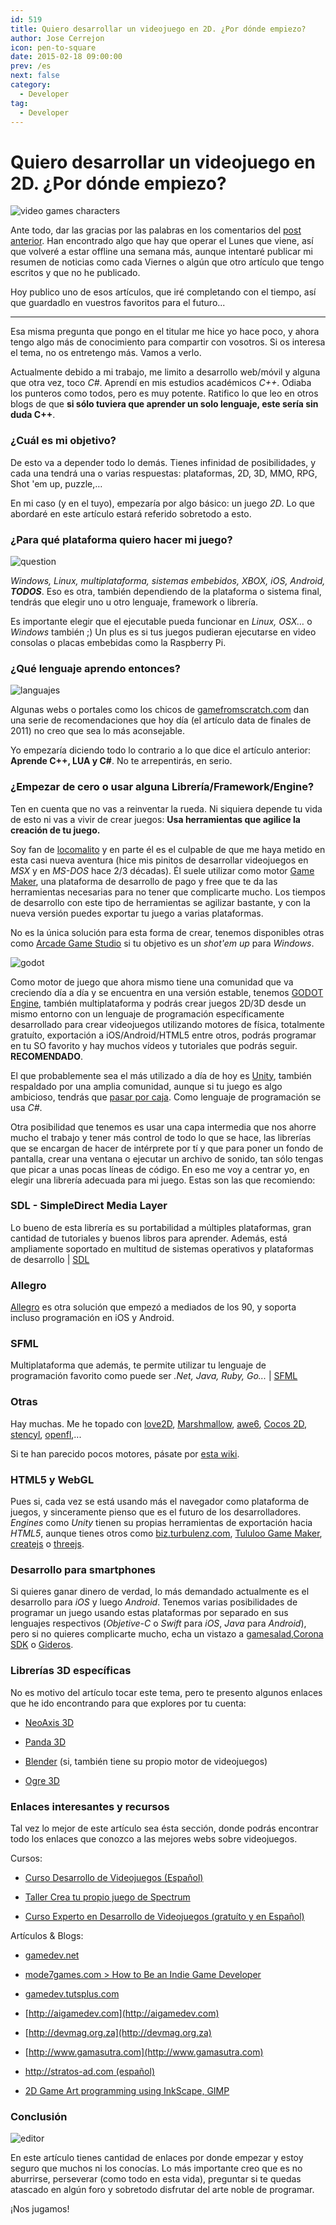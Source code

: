 ```yaml
---
id: 519
title: Quiero desarrollar un videojuego en 2D. ¿Por dónde empiezo?
author: Jose Cerrejon
icon: pen-to-square
date: 2015-02-18 09:00:00
prev: /es
next: false
category:
  - Developer
tag:
  - Developer
---
```


# Quiero desarrollar un videojuego en 2D. ¿Por dónde empiezo?

![video games characters](/images/2015/02/vgames_01.png)

Ante todo, dar las gracias por las palabras en los comentarios del [post anterior](/post.php?id=518). Han encontrado algo que hay que operar el Lunes que viene, así que volveré a estar offline una semana más, aunque intentaré publicar mi resumen de noticias como cada Viernes o algún que otro artículo que tengo escritos y que no he publicado. 

Hoy publico uno de esos artículos, que iré completando con el tiempo, así que guardadlo en vuestros favoritos para el futuro...

- - -
Esa misma pregunta que pongo en el titular me hice yo hace poco, y ahora tengo algo más de conocimiento para compartir con vosotros. Si os interesa el tema, no os entretengo más. Vamos a verlo.

Actualmente debido a mi trabajo, me limito a desarrollo web/móvil y alguna que otra vez, toco *C#*. Aprendí en mis estudios académicos *C++*. Odiaba los punteros como todos, pero es muy potente. Ratifico lo que leo en otros blogs de que **si sólo tuviera que aprender un solo lenguaje, este sería sin duda C++**.

### ¿Cuál es mi objetivo?

De esto va a depender todo lo demás. Tienes infinidad de posibilidades, y cada una tendrá una o varias respuestas: plataformas, 2D, 3D, MMO, RPG, Shot 'em up, puzzle,… 

En mi caso (y en el tuyo), empezaría por algo básico: un juego *2D*. Lo que abordaré en este artículo estará referido sobretodo a esto.

### ¿Para qué plataforma quiero hacer mi juego?

![question](/images/2015/02/vgames_02.png)

*Windows, Linux, multiplataforma, sistemas embebidos, XBOX, iOS, Android,* ***TODOS***. Eso es otra, también dependiendo de la plataforma o sistema final, tendrás que elegir uno u otro lenguaje, framework o librería.

Es importante elegir que el ejecutable pueda funcionar en *Linux, OSX…* o *Windows* también ;) Un plus es si tus juegos pudieran ejecutarse en video consolas o placas embebidas como la Raspberry Pi.

### ¿Qué lenguaje aprendo entonces?

![languajes](/images/2015/02/vgames_03.png)

Algunas webs o portales como los chicos de [gamefromscratch.com](http://www.gamefromscratch.com/post/2011/08/04/I-want-to-be-a-game-developer.aspx) dan una serie de recomendaciones que hoy día (el artículo data de finales de 2011) no creo que sea lo más aconsejable.

Yo empezaría diciendo todo lo contrario a lo que dice el artículo anterior: **Aprende C++, LUA y C#**. No te arrepentirás, en serio. 

### ¿Empezar de cero o usar alguna Librería/Framework/Engine?

Ten en cuenta que no vas a reinventar la rueda. Ni siquiera depende tu vida de esto ni vas a vivir de crear juegos: **Usa herramientas que agilice la creación de tu juego.**

Soy fan de [locomalito](http://www.locomalito.com) y en parte él es el culpable de que me haya metido en esta casi nueva aventura (hice mis pinitos de desarrollar videojuegos en *MSX* y en *MS-DOS* hace 2/3 décadas). Él suele utilizar como motor [Game Maker](http://www.yoyogames.com/gamemaker/studio), una plataforma de desarrollo de pago y free que te da las herramientas necesarias para no tener que complicarte mucho. Los tiempos de desarrollo con este tipo de herramientas se agilizar bastante, y con la nueva versión puedes exportar tu juego a varias plataformas.

No es la única solución para esta forma de crear, tenemos disponibles otras como [Arcade Game Studio](http://www.bruneras.com/arcadegamestudio/index_es.php) si tu objetivo es un *shot'em up* para *Windows*.

![godot](/images/2015/02/vgames_04.png)

Como motor de juego que ahora mismo tiene una comunidad que va creciendo día a día y se encuentra en una versión estable, tenemos [GODOT Engine](http://www.godotengine.org/wp/), también multiplataforma y podrás crear juegos 2D/3D desde un mismo entorno con un lenguaje de programación específicamente desarrollado para crear videojuegos utilizando motores de física, totalmente gratuíto, exportación a iOS/Android/HTML5 entre otros, podrás programar en tu SO favorito y hay muchos vídeos y tutoriales que podrás seguir. **RECOMENDADO**.

El que probablemente sea el más utilizado a día de hoy es [Unity](http://unity3d.com/es), también respaldado por una amplia comunidad, aunque si tu juego es algo ambicioso, tendrás que [pasar por caja](https://store.unity3d.com/es/). Como lenguaje de programación se usa *C#*.

Otra posibilidad que tenemos es usar una capa intermedia que nos ahorre mucho el trabajo y tener más control de todo lo que se hace, las librerías que se encargan de hacer de intérprete por tí y que para poner un fondo de pantalla, crear una ventana o ejecutar un archivo de sonido, tan sólo tengas que picar a unas pocas líneas de código. En eso me voy a centrar yo, en elegir una librería adecuada para mi juego. Estas son las que recomiendo:

### SDL - SimpleDirect Media Layer

Lo bueno de esta librería es su portabilidad a múltiples plataformas, gran cantidad de tutoriales y buenos libros para aprender. Además, está ampliamente soportado en multitud de sistemas operativos y plataformas de desarrollo | [SDL](https://www.libsdl.org/download-2.0.php)

### Allegro

[Allegro](http://alleg.sourceforge.net/readme.html) es otra solución que empezó a mediados de los 90, y soporta incluso programación en iOS y Android.

### SFML

Multiplataforma que además, te permite utilizar tu lenguaje de programación favorito como puede ser *.Net, Java, Ruby, Go...* | [SFML](http://www.sfml-dev.org)

### Otras

Hay muchas. Me he topado con [love2D](http://love2d.org), [Marshmallow](http://guillermoamaral.com/marshmallow_h/), [awe6](https://code.google.com/p/awe6/), [Cocos 2D](http://cocos2d.org), [stencyl](http://www.stencyl.com/download/), [openfl](http://www.openfl.org),...

Si te han parecido pocos motores, pásate por [esta wiki](http://content.gpwiki.org/index.php/Game_Engines).

### HTML5 y WebGL

Pues si, cada vez se está usando más el navegador como plataforma de juegos, y sinceramente pienso que es el futuro de los desarrolladores. *Engines* como *Unity* tienen su propias herramientas de exportación hacia *HTML5*, aunque tienes otros como [biz.turbulenz.com](http://biz.turbulenz.com/samples), [Tululoo Game Maker](http://www.tululoo.com), [createjs](http://www.createjs.com/EaselJS) o [threejs](http://threejs.org).

### Desarrollo para smartphones

Si quieres ganar dinero de verdad, lo más demandado actualmente es el desarrollo para *iOS* y luego *Android*. Tenemos varias posibilidades de programar un juego usando estas plataformas por separado en sus lenguajes respectivos (*Objetive-C* o *Swift* para *iOS*, *Java* para *Android*), pero si no quieres complicarte mucho, echa un vistazo a [gamesalad](http://gamesalad.com),[Corona SDK](http://coronalabs.com/products/corona-sdk/) o [Gideros](http://giderosmobile.com).
 
###  Librerías 3D específicas

No es motivo del artículo tocar este tema, pero te presento algunos enlaces que he ido encontrando para que explores por tu cuenta: 

* [NeoAxis 3D](http://www.neoaxis.com)

* [Panda 3D](https://www.panda3d.org)

* [Blender](http://www.blender.org) (si, también tiene su propio motor de videojuegos)

* [Ogre 3D](http://www.ogre3d.org)

### Enlaces interesantes y recursos

Tal vez lo mejor de este artículo sea ésta sección, donde podrás encontrar todo los enlaces que conozco a las mejores webs sobre videojuegos. 

Cursos:

* [Curso Desarrollo de Videojuegos (Español)](http://www.cursodesarrollovideojuegos.com/ed2012/index.php?sec=material)

* [Taller Crea tu propio juego de Spectrum](http://www.elmundodelspectrum.com/taller.php)

* [Curso Experto en Desarrollo de Videojuegos (gratuíto y en Español)](http://www.cursodesarrollovideojuegos.com/ed2012/index.php?sec=material)

Artículos & Blogs:

* [gamedev.net](http://www.gamedev.net/page/index.html)

* [mode7games.com > How to Be an Indie Game Developer](http://www.mode7games.com/blog/2012/06/12/how-to-be-an-indie-game-developer/)

* [gamedev.tutsplus.com](http://gamedev.tutsplus.com)

* [http://aigamedev.com](http://aigamedev.com)

* [http://devmag.org.za](http://devmag.org.za)

* [http://www.gamasutra.com](http://www.gamasutra.com)

* [http://stratos-ad.com (español)](http://stratos-ad.com)

* [2D Game Art programming using InkScape, GIMP](http://2dgameartforprogrammers.blogspot.in)

### Conclusión

![editor](/images/2015/02/vgames_05.png)

En este artículo tienes cantidad de enlaces por donde empezar y estoy seguro que muchos ni los conocías. Lo más importante creo que es no aburrirse, perseverar (como todo en esta vida), preguntar si te quedas atascado en algún foro y sobretodo disfrutar del arte noble de programar.

¡Nos jugamos!